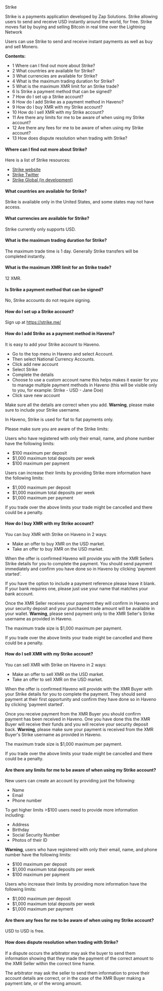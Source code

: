 Strike

Strike is a payments application developed by Zap Solutions. Strike allowing users to send and receive USD instantly around the world, for free. Strike moves fiat by buying and selling Bitcoin in real time over the Lightning Network

Users can use Strike to send and receive instant payments as well as buy and sell Monero.

**Contents:**

- 1 Where can I find out more about Strike?
- 2 What countries are available for Strike?
- 3 What currencies are available for Strike?
- 4 What is the maximum trading duration for Strike?
- 5 What is the maximum XMR limit for an Strike trade?
- 6 Is Strike a payment method that can be signed?
- 7 How do I set up a Strike account?
- 8 How do I add Strike as a payment method in Haveno?
- 9 How do I buy XMR with my Strike account?
- 10 How do I sell XMR with my Strike account?
- 11 Are there any limits for me to be aware of when using my Strike account?
- 12 Are there any fees for me to be aware of when using my Strike account?
- 13 How does dispute resolution when trading with Strike?

#### Where can I find out more about Strike?

Here is a list of Strike resources:

- [Strike website](https://strike.me/)
- [Strike Twitter](https://twitter.com/ln_strike)
- [Strike Global (in development)](https://global.strike.me/en/)

#### What countries are available for Strike?

Strike is available only in the United States, and some states may not have access.

#### What currencies are available for Strike?

Strike currently only supports USD.

#### What is the maximum trading duration for Strike?

The maximum trade time is 1 day. Generally Strike transfers will be completed instantly.

#### What is the maximum XMR limit for an Strike trade?

12 XMR.

#### Is Strike a payment method that can be signed?

No, Strike accounts do not require signing.

#### How do I set up a Strike account?

Sign up at https://strike.me/

#### How do I add Strike as a payment method in Haveno?

It is easy to add your Strike account to Haveno.

- Go to the top menu in Haveno and select Account.
- Then select National Currency Accounts.
- Click add new account
- Select Strike
- Complete the details
- Choose to use a custom account name this helps makes it easier for you to manage multiple payment methods in Haveno (this will be visible only to you, for example: Strike - USD - Jane Doe)
- Click save new account

Make sure all the details are correct when you add.
**Warning**, please make sure to include your Strike username.

In Haveno, Strike is used for fiat to fiat payments only.

Please make sure you are aware of the Strike limits:

Users who have registered with only their email, name, and phone number have the following limits:

- $100 maximum per deposit
- $1,000 maximum total deposits per week
- $100 maximum per payment

Users can increase their limits by providing Strike more information have the following limits:

- $1,000 maximum per deposit
- $1,000 maximum total deposits per week
- $1,000 maximum per payment

If you trade over the above limits your trade might be cancelled and there could be a penalty.

#### How do I buy XMR with my Strike account?

You can buy XMR with Strike on Haveno in 2 waysː

- Make an offer to buy XMR on the USD market.
- Take an offer to buy XMR on the USD market.

When the offer is confirmed Haveno will provide you with the XMR Sellers Strike details for you to complete the payment. You should send payment immediately and confirm you have done so in Haveno by clicking 'payment started'.

If you have the option to include a payment reference please leave it blank. If your bank requires one, please just use your name that matches your bank account.

Once the XMR Seller receives your payment they will confirm in Haveno and your security deposit and your purchased trade amount will be available in your wallet.
**Warning**, please send payment only to the XMR Seller's Strike username as provided in Haveno.

The maximum trade size is $1,000 maximum per payment.

If you trade over the above limits your trade might be cancelled and there could be a penalty.

#### How do I sell XMR with my Strike account?

You can sell XMR with Strike on Haveno in 2 waysː

- Make an offer to sell XMR on the USD market.
- Take an offer to sell XMR on the USD market.

When the offer is confirmed Haveno will provide with the XMR Buyer with your Strike details for you to complete the payment. They should send payment at their first opportunity and confirm they have done so in Haveno by clicking 'payment started'.

Once you receive payment from the XMR Buyer you should confirm payment has been received in Haveno. One you have done this the XMR Buyer will receive their funds and you will receive your security deposit back.
**Warning**, please make sure your payment is received from the XMR Buyer's Strike username as provided in Haveno.

The maximum trade size is $1,000 maximum per payment.

If you trade over the above limits your trade might be cancelled and there could be a penalty.

#### Are there any limits for me to be aware of when using my Strike account?

New users can create an account by providing just the following:

- Name
- Email
- Phone number

To get higher limits >$100 users need to provide more information including:

- Address
- Birthday
- Social Security Number
- Photos of their ID

**Warning**, users who have registered with only their email, name, and phone number have the following limits:

- $100 maximum per deposit
- $1,000 maximum total deposits per week
- $100 maximum per payment

Users who increase their limits by providing more information have the following limits:

- $1,000 maximum per deposit
- $1,000 maximum total deposits per week
- $1,000 maximum per payment

#### Are there any fees for me to be aware of when using my Strike account?

USD to USD is free.

#### How does dispute resolution when trading with Strike?

If a dispute occurs the arbitrator may ask the buyer to send them information showing that they made the payment of the correct amount to the XMR Seller within the correct time frame.

The arbitrator may ask the seller to send them information to prove their account details are correct, or in the case of the XMR Buyer making a payment late, or of the wrong amount. 
